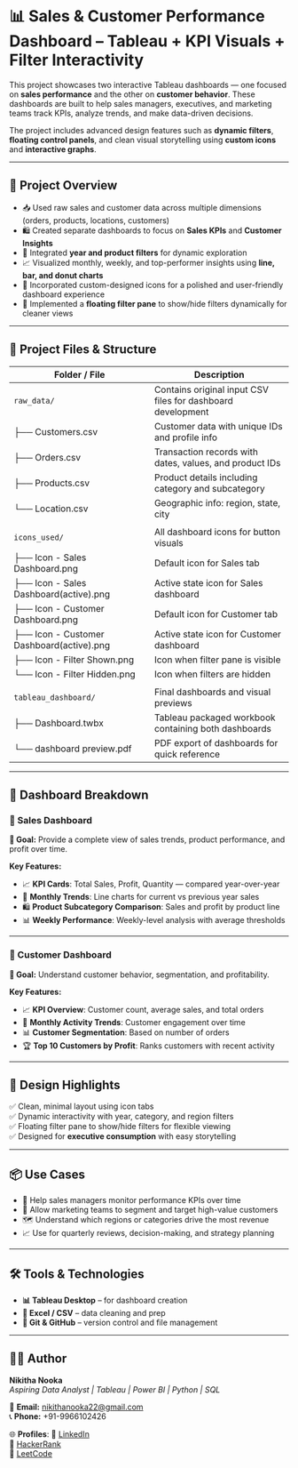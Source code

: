 # 📊 Sales & Customer Performance Dashboard – Tableau + KPI Visuals + Filter Interactivity

This project showcases two interactive Tableau dashboards — one focused on **sales performance** and the other on **customer behavior**. These dashboards are built to help sales managers, executives, and marketing teams track KPIs, analyze trends, and make data-driven decisions.

The project includes advanced design features such as **dynamic filters**, **floating control panels**, and clean visual storytelling using **custom icons** and **interactive graphs**.

---

## 📌 Project Overview

- 📥 Used raw sales and customer data across multiple dimensions (orders, products, locations, customers)  
- 🛍️ Created separate dashboards to focus on **Sales KPIs** and **Customer Insights**  
- 🔄 Integrated **year and product filters** for dynamic exploration  
- 📈 Visualized monthly, weekly, and top-performer insights using **line, bar, and donut charts**  
- 🎨 Incorporated custom-designed icons for a polished and user-friendly dashboard experience  
- 🧩 Implemented a **floating filter pane** to show/hide filters dynamically for cleaner views  

---

## 📁 Project Files & Structure

| Folder / File                        | Description                                                                 |
|-------------------------------------|-----------------------------------------------------------------------------|
| `raw_data/`                         | Contains original input CSV files for dashboard development                 |
| ├── Customers.csv                   | Customer data with unique IDs and profile info                             |
| ├── Orders.csv                      | Transaction records with dates, values, and product IDs                    |
| ├── Products.csv                    | Product details including category and subcategory                         |
| └── Location.csv                    | Geographic info: region, state, city                                       |
|                                     |                                                                             |
| `icons_used/`                       | All dashboard icons for button visuals                                     |
| ├── Icon - Sales Dashboard.png      | Default icon for Sales tab                                                 |
| ├── Icon - Sales Dashboard(active).png | Active state icon for Sales dashboard                                     |
| ├── Icon - Customer Dashboard.png   | Default icon for Customer tab                                              |
| ├── Icon - Customer Dashboard(active).png | Active state icon for Customer dashboard                                 |
| ├── Icon - Filter Shown.png         | Icon when filter pane is visible                                           |
| └── Icon - Filter Hidden.png        | Icon when filters are hidden                                               |
|                                     |                                                                             |
| `tableau_dashboard/`                | Final dashboards and visual previews                                       |
| ├── Dashboard.twbx                  | Tableau packaged workbook containing both dashboards                       |
| └── dashboard preview.pdf           | PDF export of dashboards for quick reference                               |

---

## 🧠 Dashboard Breakdown

### 🛒 Sales Dashboard

**🎯 Goal:** Provide a complete view of sales trends, product performance, and profit over time.

**Key Features:**
- 📈 **KPI Cards**: Total Sales, Profit, Quantity — compared year-over-year  
- 📅 **Monthly Trends**: Line charts for current vs previous year sales  
- 🛍️ **Product Subcategory Comparison**: Sales and profit by product line  
- 📊 **Weekly Performance**: Weekly-level analysis with average thresholds  

---

### 👥 Customer Dashboard

**🎯 Goal:** Understand customer behavior, segmentation, and profitability.

**Key Features:**
- 📈 **KPI Overview**: Customer count, average sales, and total orders  
- 📅 **Monthly Activity Trends**: Customer engagement over time  
- 📊 **Customer Segmentation**: Based on number of orders  
- 🏆 **Top 10 Customers by Profit**: Ranks customers with recent activity  

---

## 🎨 Design Highlights

✅ Clean, minimal layout using icon tabs  
✅ Dynamic interactivity with year, category, and region filters  
✅ Floating filter pane to show/hide filters for flexible viewing  
✅ Designed for **executive consumption** with easy storytelling

---

## 📦 Use Cases

- 🧭 Help sales managers monitor performance KPIs over time  
- 🧬 Allow marketing teams to segment and target high-value customers  
- 🗺️ Understand which regions or categories drive the most revenue  
- 📈 Use for quarterly reviews, decision-making, and strategy planning

---

## 🛠️ Tools & Technologies

- **📊 Tableau Desktop** – for dashboard creation  
- **🧾 Excel / CSV** – data cleaning and prep  
- **📁 Git & GitHub** – version control and file management  

---

## 👩‍💻 Author

**Nikitha Nooka**  
*Aspiring Data Analyst | Tableau | Power BI | Python | SQL*

📧 **Email:** [nikithanooka22@gmail.com](mailto:nikithanooka22@gmail.com)  
📞 **Phone:** +91-9966102426

🌐 **Profiles**:
🔗 [LinkedIn](https://www.linkedin.com/in/nikithanooka22)  
🔗 [HackerRank](https://www.hackerrank.com/profile/NIKITHANOOKA22)  
🔗 [LeetCode](https://leetcode.com/u/NikithaNooka/)

